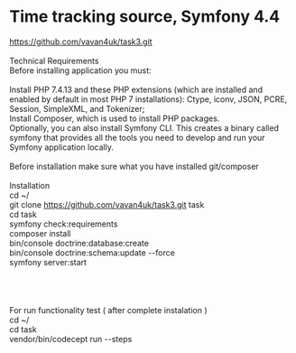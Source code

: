 # Time tracking source, Symfony 4.4<br />
https://github.com/vavan4uk/task3.git<br />
<br />
Technical Requirements<br />
Before installing application you must:<br />
<br />
Install PHP 7.4.13 and these PHP extensions (which are installed and enabled by default in most PHP 7 installations): Ctype, iconv, JSON, PCRE, Session, SimpleXML, and Tokenizer;<br />
Install Composer, which is used to install PHP packages.<br />
Optionally, you can also install Symfony CLI. This creates a binary called symfony that provides all the tools you need to develop and run your Symfony application locally.<br />
<br />
Before installation make sure what you have installed git/composer<br />
<br />
Installation<br />
cd ~/ <br />
git clone https://github.com/vavan4uk/task3.git task <br />
cd task <br />
symfony check:requirements <br />
composer install <br />
bin/console doctrine:database:create <br />
bin/console doctrine:schema:update --force <br />
symfony server:start <br />
<br />
<br />
<br />
<br />
For run functionality test ( after complete instalation ) <br />
cd ~/ <br />
cd task <br />
vendor/bin/codecept run --steps <br />